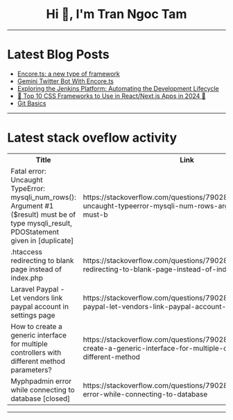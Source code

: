 <h1 align="center">Hi 👋, I'm Tran Ngoc Tam</h1>

---

# Latest Blog Posts 
<!-- BLOG-POST-LIST:START -->
- [Encore.ts: a new type of framework](https://dev.to/encore/encorets-a-new-type-of-framework-3c48)
- [Gemini Twitter Bot With Encore.ts](https://dev.to/talhaahsan/gemini-twitter-bot-with-encorets-i77)
- [Exploring the Jenkins Platform: Automating the Development Lifecycle](https://dev.to/renan_almeidasv/exploring-the-jenkins-platform-automating-the-development-lifecycle-19d5)
- [🌟 Top 10 CSS Frameworks to Use in React/Next.js Apps in 2024 🎨](https://dev.to/hamzakhan/top-10-css-frameworks-to-use-in-reactnextjs-apps-in-2024-314a)
- [Git Basics](https://dev.to/harshm03/git-basics-3ooi)
<!-- BLOG-POST-LIST:END -->

---

# Latest stack oveflow activity
<table>
  <tr><th>Title</th><th>Link</th></tr>
  <!-- STACKOVERFLOW:START --><tr><td>Fatal error: Uncaught TypeError: mysqli_num_rows&lpar;&rpar;: Argument #1 &lpar;$result&rpar; must be of type mysqli_result, PDOStatement given in [duplicate]</td><td>https://stackoverflow.com/questions/79028641/fatal-error-uncaught-typeerror-mysqli-num-rows-argument-1-result-must-b</td></tr><tr><td>.htaccess redirecting to blank page instead of index.php</td><td>https://stackoverflow.com/questions/79028398/htaccess-redirecting-to-blank-page-instead-of-index-php</td></tr><tr><td>Laravel Paypal - Let vendors link paypal account in settings page</td><td>https://stackoverflow.com/questions/79028389/laravel-paypal-let-vendors-link-paypal-account-in-settings-page</td></tr><tr><td>How to create a generic interface for multiple controllers with different method parameters?</td><td>https://stackoverflow.com/questions/79028355/how-to-create-a-generic-interface-for-multiple-controllers-with-different-method</td></tr><tr><td>Myphpadmin error while connecting to database [closed]</td><td>https://stackoverflow.com/questions/79028341/myphpadmin-error-while-connecting-to-database</td></tr><!-- STACKOVERFLOW:END -->
</table>

---


